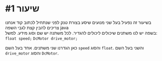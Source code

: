 # שיעור #1 
בשיעור זה נפעיל בעל שני מנועים שיסע בצורת טנק
לפני שנתחיל לכתוב קוד אנחנו צריכים להבין קצת לגבי השפה java  
בשפה יש לנו משתנים שיכולים ליכולים להגדיר. לכל  משתנה יש שם וסוג מידע. למשל:
`float speed;`
`DcMotor drive_motor;`
  
כאן הגדרנו שני משתנים. אחד בעל השם `speed` והסוג `float`. והשני בעל השם `drive_motor` והסוג `DcMotor`. 
